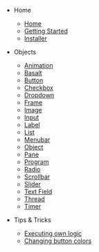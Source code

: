 - Home
    - [Home](Home.md)
    - [Getting Started](home/gettingStarted)
    - [Installer](home/installer)
- Objects
    - [Animation](objects/Animation.md)
    - [Basalt](objects/Basalt)
    - [Button](objects/Button)
    - [Checkbox](objects/Checkbox)
    - [Dropdown](objects/Dropdown)
    - [Frame](objects/Frame)
    - [Image](objects/Image)
    - [Input](objects/Input)
    - [Label](objects/Label)
    - [List](objects/List)
    - [Menubar](objects/Menubar)
    - [Object](objects/Object)
    - [Pane](objects/Pane)
    - [Program](objects/Program)
    - [Radio](objects/Radio)
    - [Scrollbar](objects/Scrollbar)
    - [Slider](objects/Slider)
    - [Text Field](objects/Textfield)
    - [Thread](objects/Thread)
    - [Timer](objects/Timer)

- Tips & Tricks
    - [Executing own logic](tips/logic)
    - [Changing button colors](tips/buttons)